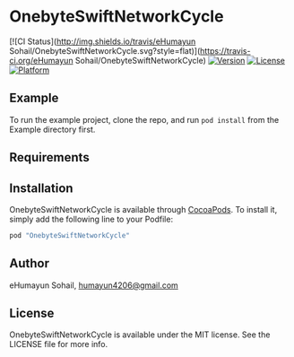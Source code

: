 # OnebyteSwiftNetworkCycle

[![CI Status](http://img.shields.io/travis/eHumayun Sohail/OnebyteSwiftNetworkCycle.svg?style=flat)](https://travis-ci.org/eHumayun Sohail/OnebyteSwiftNetworkCycle)
[![Version](https://img.shields.io/cocoapods/v/OnebyteSwiftNetworkCycle.svg?style=flat)](http://cocoapods.org/pods/OnebyteSwiftNetworkCycle)
[![License](https://img.shields.io/cocoapods/l/OnebyteSwiftNetworkCycle.svg?style=flat)](http://cocoapods.org/pods/OnebyteSwiftNetworkCycle)
[![Platform](https://img.shields.io/cocoapods/p/OnebyteSwiftNetworkCycle.svg?style=flat)](http://cocoapods.org/pods/OnebyteSwiftNetworkCycle)

## Example

To run the example project, clone the repo, and run `pod install` from the Example directory first.

## Requirements

## Installation

OnebyteSwiftNetworkCycle is available through [CocoaPods](http://cocoapods.org). To install
it, simply add the following line to your Podfile:

```ruby
pod "OnebyteSwiftNetworkCycle"
```

## Author

eHumayun Sohail, humayun4206@gmail.com

## License

OnebyteSwiftNetworkCycle is available under the MIT license. See the LICENSE file for more info.
